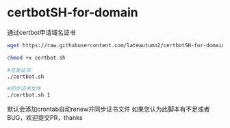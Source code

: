 # certbotSH-for-domain
通过certbot申请域名证书
``` bash
wget https://raw.githubusercontent.com/lateautumn2/certbotSH-for-domain/main/certbot.sh
```

``` bash
chmod +x certbot.sh

#签发证书
./certbot.sh

#同步证书文件
./certbot.sh 1
```

默认会添加crontab自动renew并同步证书文件
如果您认为此脚本有不足或者BUG，欢迎提交PR，thanks
